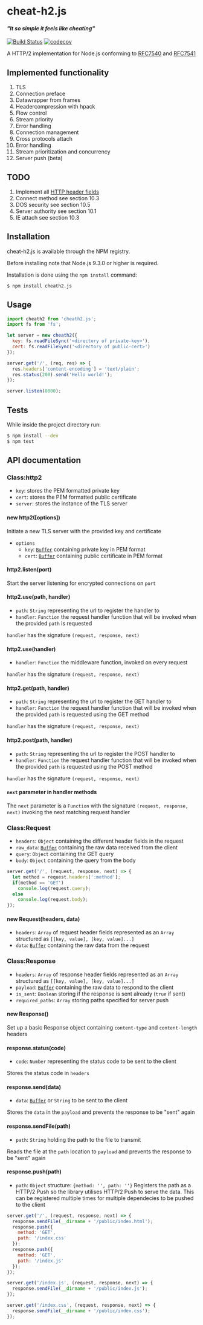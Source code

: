 # cheat-h2.js
#### _"It so simple it feels like cheating"_
[![Build Status](https://travis-ci.org/andham97/cheat-h2.js.svg?branch=master)](https://travis-ci.org/andham97/cheat-h2.js)
[![codecov](https://codecov.io/gh/andham97/cheat-h2.js/branch/master/graph/badge.svg)](https://codecov.io/gh/andham97/cheat-h2.js)

A HTTP/2 implementation for Node.js conforming to [RFC7540](https://tools.ietf.org/html/rfc7540) and [RFC7541](https://tools.ietf.org/html/rfc7541)

## Implemented functionality
1. TLS
2. Connection preface
3. Datawrapper from frames
4. Headercompression with hpack
5. Flow control
6. Stream priority
7. Error handling
8. Connection management
9. Cross protocols attach
10. Error handling
11. Stream prioritization and concurrency
12. Server push (beta)

## TODO
1. Implement all [HTTP header fields](https://www.iana.org/assignments/message-headers/message-headers.xhtml)
2. Connect method see section 10.3
3. DOS security see section 10.5
4. Server authority see section 10.1
5. IE attach see section 10.3

## Installation
cheat-h2.js is available through the NPM registry.

Before installing note that Node.js 9.3.0 or higher is required.

Installation is done using the `npm install` command:
```bash
$ npm install cheath2.js
```

## Usage
```javascript
import cheath2 from 'cheath2.js';
import fs from 'fs';

let server = new cheath2({
  key: fs.readFileSync('<directory of private-key>'),
  cert: fs.readFileSync('<directory of public-cert>')
});

server.get('/', (req, res) => {
  res.headers['content-encoding'] = 'text/plain';
  res.status(200).send('Hello world!');
});

server.listen(8000);
```

## Tests
While inside the project directory run:
```bash
$ npm install --dev
$ npm test
```


## API documentation
### Class:http2
* `key`: stores the PEM formatted private key
* `cert`: stores the PEM formatted public certificate
* `server`: stores the instance of the TLS server

#### new http2([options])
Initiate a new TLS server with the provided key and certificate
* `options`
  * `key`: [`Buffer`](https://nodejs.org/api/buffer.html) containing private key in PEM format
  * `cert`: [`Buffer`](https://nodejs.org/api/buffer.html) containing public certificate in PEM format

#### http2.listen(port)
Start the server listening for encrypted connections on `port`

#### http2.use(path, handler)
* `path`: `String` representing the url to register the  handler to
* `handler`: `Function` the request handler function that will be invoked when the provided `path` is requested

`handler` has the signature `(request, response, next)`

#### http2.use(handler)
* `handler`: `Function` the middleware function, invoked on every request

`handler` has the signature `(request, response, next)`

#### http2.get(path, handler)
* `path`: `String` representing the url to register the GET handler to
* `handler`: `Function` the request handler function that will be invoked when the provided `path` is requested using the GET method

`handler` has the signature `(request, response, next)`

#### http2.post(path, handler)
* `path`: `String` representing the url to register the POST handler to
* `handler`: `Function` the request handler function that will be invoked when the provided `path` is requested using the POST method

`handler` has the signature `(request, response, next)`

#### `next` parameter in handler methods
The `next` parameter is a `Function` with the signature `(request, response, next)` invoking the next matching request handler

### Class:Request
* `headers`: `Object` containing the different header fields in the request
* `raw_data`: [`Buffer`](https://nodejs.org/api/buffer.html) containing the raw data received from the client
* `query`: `Object` containing the GET query
* `body`: `Object` containing the query from the body

```javascript
server.get('/', (request, response, next) => {
  let method = request.headers[':method'];
  if(method == 'GET')
    console.log(request.query);
  else
    console.log(request.body);
});
```

#### new Request(headers, data)
* `headers`: `Array` of request header fields represented as an `Array` structured as `[[key, value], [key, value]...]`
* `data`: [`Buffer`](https://nodejs.org/api/buffer.html) containing the raw data from the request

### Class:Response
* `headers`: `Array` of response header fields represented as an `Array` structured as `[[key, value], [key, value]...]`
* `payload`: [`Buffer`](https://nodejs.org/api/buffer.html) containing the raw data to respond to the client
* `is_sent`: `Boolean` storing if the response is sent already (`true` if sent)
* `required_paths`: `Array` storing paths specified for server push

#### new Response()
Set up a basic Response object containing `content-type` and `content-length` headers

#### response.status(code)
* `code`: `Number` representing the status code to be sent to the client

Stores the status code in `headers`

#### response.send(data)
* `data`: [`Buffer`](https://nodejs.org/api/buffer.html) or `String` to be sent to the client

Stores the `data` in the `payload` and prevents the response to be "sent" again

#### response.sendFile(path)
* `path`: `String` holding the path to the file to transmit

Reads the file at the `path` location to `payload` and prevents the response to be "sent" again

#### response.push(path)
* `path`: `Object` structure: `{method: '', path: ''}`
Registers the path as a HTTP/2 Push so the library utilises HTTP/2 Push to serve the data. This can be registered multiple times for multiple dependecies to be pushed to the client

```javascript
server.get('/', (request, response, next) => {
  response.sendFile(__dirname + '/public/index.html');
  response.push({
    method: 'GET',
    path: '/index.css'
  });
  response.push({
    method: 'GET',
    path: '/index.js'
  });
});

server.get('/index.js', (request, response, next) => {
  response.sendFile(__dirname + '/public/index.js');
});

server.get('/index.css', (request, response, next) => {
  response.sendFile(__dirname + '/public/index.css');
});
```

